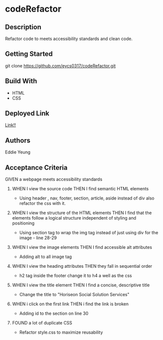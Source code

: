 # codeRefactor

## Description

Refactor code to meets accessibility standards and clean code.

## Getting Started

git clone https://github.com/eycs0317/codeRefactor.git

## Build With
  * HTML
  * CSS

## Deployed Link

[Link!!](https://eycs0317.github.io/codeRefactor/)

## Authors
Eddie Yeung

## Acceptance Criteria

GIVEN a webpage meets accessibility standards

1. WHEN I view the source code
   THEN I find semantic HTML elements

   * Using header , nav, footer, section, article, aside instead of div
   also refactor the css with it.

2. WHEN I view the structure of the HTML elements
   THEN I find that the elements follow a logical structure independent of styling and positioning

    * Using section tag to wrap the img tag instead of just using div for the image - line 28-29

3. WHEN I view the image elements
   THEN I find accessible alt attributes

    * Adding alt to all image tag

4. WHEN I view the heading attributes
   THEN they fall in sequential order

    * h2 tag inside the footer change it to h4 a well as the css

5. WHEN I view the title element
   THEN I find a concise, descriptive title

   * Change the title to "Horiseon Social Solution Services"

6. WHEN i click on the first link
   THEN i find the link is broken

   * Adding id to the section on line 30

7. FOUND a lot of duplicate CSS

   * Refactor style.css to maximize reusability




